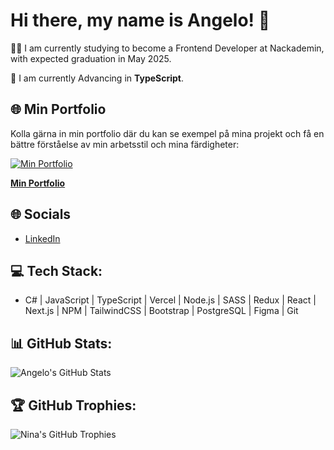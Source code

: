# Hi there, my name is Angelo! 👋

👩‍🎓 I am currently studying to become a Frontend Developer at Nackademin, with expected graduation in May 2025.

🌱 I am currently Advancing in **TypeScript**.

## 🌐 Min Portfolio

Kolla gärna in min portfolio där du kan se exempel på mina projekt och få en bättre förståelse av min arbetsstil och mina färdigheter:

[![Min Portfolio](https://www.example.com/bild.jpg)](https://angelocoll.github.io/portfolio-1.2/)

**[Min Portfolio](https://angelocoll.github.io/portfolio-1.2/)**

## 🌐 Socials
- [LinkedIn](https://www.linkedin.com/in/angelo-collocolo-451098204/)

## 💻 Tech Stack:
- C# | JavaScript | TypeScript | Vercel | Node.js | SASS | Redux | React | Next.js | NPM | TailwindCSS | Bootstrap | PostgreSQL | Figma | Git

## 📊 GitHub Stats:
![Angelo's GitHub Stats](https://github-readme-stats.vercel.app/api?username=Angelocoll&show_icons=true&hide_title=true&count_private=true&hide=prs&theme=radical)

## 🏆 GitHub Trophies:
![Nina's GitHub Trophies](https://github-profile-trophy.vercel.app/?username=Angelocoll&theme=darkhub&no-frame=true)
